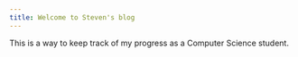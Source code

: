 ```yaml
---
title: Welcome to Steven's blog
---
```


This is a way to keep track of my progress as a Computer Science student.
